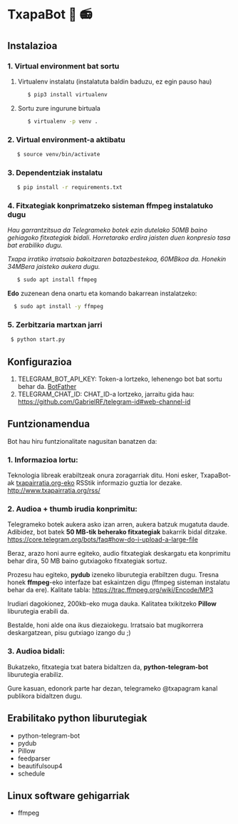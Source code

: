 #  TxapaBot 🤖 📻


## Instalazioa
### 1. Virtual environment bat sortu 

1. Virtualenv instalatu (instalatuta baldin baduzu, ez egin pauso hau)
   
   ```bash
      $ pip3 install virtualenv
   ```
   
2. Sortu zure ingurune birtuala
   
   ```bash
      $ virtualenv -p venv .
   ```

### 2. Virtual environment-a aktibatu

```bash
   $ source venv/bin/activate
``` 
### 3. Dependentziak instalatu

```bash
   $ pip install -r requirements.txt
```

### 4. Fitxategiak konprimatzeko sisteman ffmpeg instalatuko dugu
  *Hau garrantzitsua da Telegrameko botek ezin dutelako 50MB baino gehiagoko fitxategiak bidali. Horretarako erdira jaisten duen konpresio tasa bat erabiliko dugu.*
  
  *Txapa irratiko irratsaio bakoitzaren batazbestekoa, 60MBkoa da. Honekin 34MBera jaisteko aukera dugu.*

```bash
   $ sudo apt install ffmpeg
```
**Edo** zuzenean dena onartu eta komando bakarrean instalatzeko:
```bash
  $ sudo apt install -y ffmpeg
```

### 5. Zerbitzaria martxan jarri

```bash
 $ python start.py
```

## Konfigurazioa
1. TELEGRAM_BOT_API_KEY: Token-a lortzeko, lehenengo bot bat sortu behar da.
   [BotFather](https://core.telegram.org/bots#3-how-do-i-create-a-bot)
2. TELEGRAM_CHAT_ID: CHAT_ID-a lortzeko, jarraitu gida hau: https://github.com/GabrielRF/telegram-id#web-channel-id


## Funtzionamendua
Bot hau hiru funtzionalitate nagusitan banatzen da:
### 1. Informazioa lortu:
   
   Teknologia libreak erabiltzeak onura zoragarriak ditu.
   Honi esker, TxapaBot-ak [txapairratia.org-eko](http://txapairratia.org) RSStik informazio guztia lor dezake.
   http://www.txapairratia.org/rss/
  

### 2. Audioa + thumb irudia konprimitu:
   
   Telegrameko botek aukera asko izan arren, aukera batzuk mugatuta daude.
   Adibidez, bot batek **50 MB-tik beherako fitxategiak** bakarrik bidal ditzake. https://core.telegram.org/bots/faq#how-do-i-upload-a-large-file

   Beraz, arazo honi aurre egiteko, audio fitxategiak deskargatu eta konprimitu behar dira, 50 MB baino gutxiagoko fitxategiak sortuz.

   Prozesu hau egiteko, **pydub** izeneko liburutegia erabiltzen dugu. Tresna honek **ffmpeg**-eko interfaze bat eskaintzen digu (ffmpeg sisteman instalatu behar da ere). Kalitate tabla: https://trac.ffmpeg.org/wiki/Encode/MP3

   Irudiari dagokionez, 200kb-eko muga dauka. Kalitatea txikitzeko **Pillow** liburutegia erabili da.

   Bestalde, honi alde ona ikus diezaiokegu. Irratsaio bat mugikorrera deskargatzean, pisu gutxiago izango du ;)

### 3. Audioa bidali:
   
   Bukatzeko, fitxategia txat batera bidaltzen da, **python-telegram-bot** liburutegia erabiliz.

   Gure kasuan, edonork parte har dezan, telegrameko @txapagram kanal publikora bidaltzen dugu.




## Erabilitako python liburutegiak
* python-telegram-bot
* pydub
* Pillow
* feedparser
* beautifulsoup4
* schedule

## Linux software gehigarriak
* ffmpeg